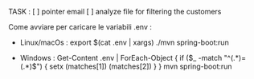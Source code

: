 TASK :
[ ] pointer email 
[ ] analyze file for filtering the customers

Come avviare per caricare le variabili .env : 

- Linux/macOs :
export $(cat .env | xargs)
./mvn spring-boot:run

- Windows :
Get-Content .env | ForEach-Object {
  if ($_ -match "^(.*)=(.*)$") { setx $($matches[1]) $($matches[2]) }
}
mvn spring-boot:run